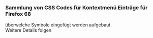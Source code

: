 ### Sammlung von CSS Codes für Kontextmenü Einträge für Firefox 68 ###  
überwelche Symbole eingefügt werden aufgebaut.     
Weitere Details folgen   
